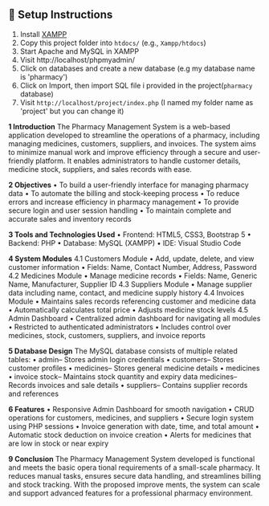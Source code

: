 ## 🧰 Setup Instructions
1. Install [XAMPP](https://www.apachefriends.org/index.html)
3. Copy this project folder into `htdocs/` (e.g., `Xampp/htdocs`)
4. Start Apache and MySQL in XAMPP
5. Visit http://localhost/phpmyadmin/
6. Click on databases and create a new database (e.g my database name is 'pharmacy')
7. Click on Import, then import SQL file i provided in the project(`pharmacy` database)
9. Visit `http://localhost/project/index.php`  (I named my folder name as 'project' but you can change it)


 **1 Introduction**
 The Pharmacy Management System is a web-based application developed to streamline
 the operations of a pharmacy, including managing medicines, customers, suppliers, and
 invoices. The system aims to minimize manual work and improve efficiency through a
 secure and user-friendly platform. It enables administrators to handle customer details,
 medicine stock, suppliers, and sales records with ease.
 
 **2 Objectives**
 • To build a user-friendly interface for managing pharmacy data
 • To automate the billing and stock-keeping process
 • To reduce errors and increase efficiency in pharmacy management
 • To provide secure login and user session handling
 • To maintain complete and accurate sales and inventory records
 
 **3 Tools and Technologies Used**
 • Frontend: HTML5, CSS3, Bootstrap 5
 • Backend: PHP
 • Database: MySQL (XAMPP)
 • IDE: Visual Studio Code
 
 **4 System Modules**
 4.1 Customers Module
 • Add, update, delete, and view customer information
 • Fields: Name, Contact Number, Address, Password
 4.2 Medicines Module
 • Manage medicine records
 • Fields: Name, Generic Name, Manufacturer, Supplier ID
 4.3 Suppliers Module
 • Manage supplier data including name, contact, and medicine supply history
 4.4 Invoices Module
 • Maintains sales records referencing customer and medicine data
 • Automatically calculates total price
 • Adjusts medicine stock levels
 4.5 Admin Dashboard
 • Centralized admin dashboard for navigating all modules
 • Restricted to authenticated administrators
 • Includes control over medicines, stock, customers, suppliers, and invoice reports
 
 **5 Database Design**
 The MySQL database consists of multiple related tables:
 • admin– Stores admin login credentials
 • customers– Stores customer profiles
 • medicines– Stores general medicine details
 • medicines
 • invoice
 stock– Maintains stock quantity and expiry data
 medicines– Records invoices and sale details
 • suppliers– Contains supplier records and references
 
 **6 Features**
 • Responsive Admin Dashboard for smooth navigation
 • CRUD operations for customers, medicines, and suppliers
 • Secure login system using PHP sessions
 • Invoice generation with date, time, and total amount
 • Automatic stock deduction on invoice creation
 • Alerts for medicines that are low in stock or near expiry

 **9 Conclusion**
The Pharmacy Management System developed is functional and meets the basic opera
tional requirements of a small-scale pharmacy. It reduces manual tasks, ensures secure
data handling, and streamlines billing and stock tracking. With the proposed improve
ments, the system can scale and support advanced features for a professional pharmacy
environment.
